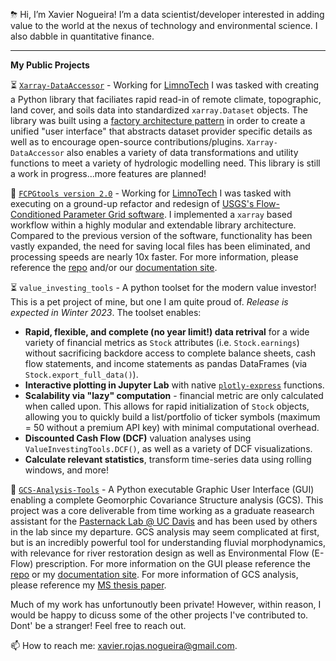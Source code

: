 ⛈ Hi, I’m Xavier Nogueira! I’m a data scientist/developer interested in adding value to the world at the nexus of technology and environmental science. I also dabble in quantitative finance. 

-----------------------
**My Public Projects**

⏳ [`Xarray-DataAccessor`](https://github.com/LimnoTech/Xarray-DataAccessor) - Working for [LimnoTech](https://www.limno.com/) I was tasked with creating a Python library that faciliates rapid read-in of remote climate, topographic, land cover, and soils data into standardized `xarray.Dataset` objects. The library was built using a [factory architecture pattern](https://en.wikipedia.org/wiki/Factory_method_pattern) in order to create a unified "user interface" that abstracts dataset provider specific details as well as to encourage open-source contributions/plugins. `Xarray-DataAccessor` also enables a variety of data transformations and utility functions to meet a variety of hydrologic modelling need. This library is still a work in progress...more features are planned!

🚀 [`FCPGtools version 2.0`](https://github.com/usgs/water-fcpg-tools) - Working for [LimnoTech](https://www.limno.com/) I was tasked with executing on a ground-up refactor and redesign of [USGS's Flow-Conditioned Parameter Grid software](https://www.usgs.gov/software/flow-conditioned-parameter-grid-tools). I implemented a `xarray` based workflow within a highly modular and extendable library architecture.  Compared to the previous version of the software, functionality has been vastly expanded, the need for saving local files has been eliminated, and processing speeds are nearly 10x faster. For more information, please reference the [repo](https://github.com/usgs/water-fcpg-tools) and/or our [documentation site](https://usgs.github.io/water-fcpg-tools/build/html/index.html).

⏳ `value_investing_tools` - A python toolset for the modern value investor! This is a pet project of mine, but one I am quite proud of. *Release is expected in Winter 2023*. The toolset enables: 
 * **Rapid, flexible, and complete (no year limit!) data retrival** for a wide variety of financial metrics as `Stock` attributes (i.e. `Stock.earnings`) without sacrificing backdore access to complete balance sheets, cash flow statements, and income statements as pandas DataFrames (via `Stock.export_full_data()`).
 * **Interactive plotting in Jupyter Lab** with native [`plotly-express`](https://plotly.com/python/plotly-express/) functions.
 * **Scalability via "lazy" computation** - financial metric are only calculated when called upon. This allows for rapid initialization of `Stock` objects, allowing you to quickly build a list/portfolio of ticker symbols (maximum = 50 without a premium API key) with minimal computational overhead.
 * **Discounted Cash Flow (DCF)** valuation analyses using `ValueInvestingTools.DCF()`, as well as a variety of DCF visualizations.
 * **Calculate relevant statistics**, transform time-series data using rolling windows, and more!

🚀 [`GCS-Analysis-Tools`](https://github.com/xaviernogueira/GCS-Analysis-Tools) - A Python executable Graphic User Interface (GUI) enabling a complete Geomorphic Covariance Structure analysis (GCS). This project was a core deliverable from time working as a graduate reasearch assistant for the [Pasternack Lab @ UC Davis](http://pasternack.ucdavis.edu/research) and has been used by others in the lab since my departure. GCS analysis may seem complicated at first, but is an incredibly powerful tool for understanding fluvial morphodynamics, with relevance for river restoration design as well as Environmental Flow (E-Flow) prescription. For more information on the GUI please reference the [repo](https://github.com/xaviernogueira/gcs_gui) or my [documentation site](https://gcs-gui-documentation.readthedocs.io/en/latest/#). For more information of GCS analysis, please reference my [MS thesis paper](https://escholarship.org/uc/item/5mm3q087).

Much of my work has unfortunoutly been private! However, within reason, I would be happy to dicuss some of the other projects I've contributed to. Dont' be a stranger! Feel free to reach out.

📫 How to reach me: xavier.rojas.nogueira@gmail.com.

<!---
xaviernogueira/xaviernogueira is a ✨ special ✨ repository because its `README.md` (this file) appears on your GitHub profile.
You can click the Preview link to take a look at your changes.
--->
